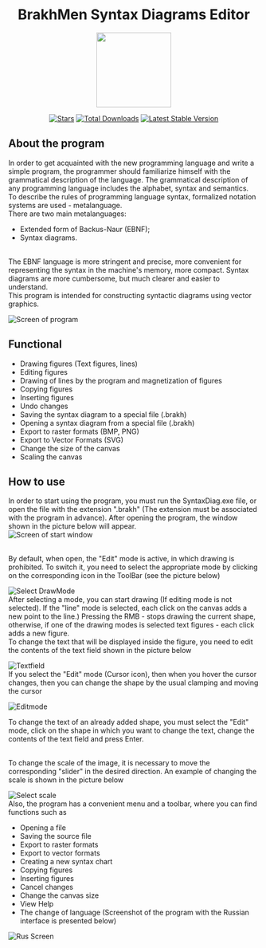 <h1 align="center">BrakhMen Syntax Diagrams Editor</h1>
<p align="center"><img src="https://github.com/N1ghtF1re/The-syntax-diagram-editor/blob/master/src/icons/icon_small.png?raw=true" style="width: 150px;"></p>

<p align="center">
<a href="https://github.com/N1ghtF1re/The-syntax-diagram-editor/stargazers"><img src="https://img.shields.io/github/stars/N1ghtF1re/The-syntax-diagram-editor.svg" alt="Stars"></a>
<a href="https://github.com/N1ghtF1re/The-syntax-diagram-editor/releases"><img src="https://img.shields.io/badge/downloads-4-brightgreen.svg" alt="Total Downloads"></a>
<a href="https://github.com/N1ghtF1re/The-syntax-diagram-editor/releases"><img src="https://img.shields.io/github/tag/N1ghtF1re/The-syntax-diagram-editor.svg" alt="Latest Stable Version"></a>
<!--<a href="https://github.com/N1ghtF1re/The-syntax-diagram-editor/blob/master/LICENSE"><img src="https://img.shields.io/github/license/N1ghtF1re/The-syntax-diagram-editor.svg" alt="License"></a>-->
</p>
 
 ## About the program
In order to get acquainted with the new programming language and write a simple program, the programmer should familiarize himself with the grammatical description of the language. The grammatical description of any programming language includes the alphabet, syntax and semantics.<br>
To describe the rules of programming language syntax, formalized notation systems are used - metalanguage.<br> There are two main metalanguages:
* Extended form of Backus-Naur (EBNF);
* Syntax diagrams.

<br>
The EBNF language is more stringent and precise, more convenient for representing the syntax in the machine's memory, more compact. Syntax diagrams are more cumbersome, but much clearer and easier to understand.<br>
This program is intended for constructing syntactic diagrams using vector graphics.

![Screen of program](https://github.com/N1ghtF1re/The-syntax-diagram-editor/blob/master/docs/Eng_Screens/MainWindow.PNG?raw=true)

## Functional
* Drawing figures (Text figures, lines)
* Editing figures
* Drawing of lines by the program and magnetization of figures
* Copying figures
* Inserting figures
* Undo changes
* Saving the syntax diagram to a special file (.brakh)
* Opening a syntax diagram from a special file (.brakh)
* Export to raster formats (BMP, PNG)
* Export to Vector Formats (SVG)
* Change the size of the canvas
* Scaling the canvas

## How to use
In order to start using the program, you must run the SyntaxDiag.exe file, or open the file with the extension ".brakh" (The extension must be associated with the program in advance). After opening the program, the window shown in the picture below will appear.
<br>
![Screen of start window](https://github.com/N1ghtF1re/The-syntax-diagram-editor/blob/master/docs/Eng_Screens/NewFile.PNG)

<br>
By default, when open, the "Edit" mode is active, in which drawing is prohibited. To switch it, you need to select the appropriate mode by clicking on the corresponding icon in the ToolBar (see the picture below)
<br>

![Select DrawMode](https://github.com/N1ghtF1re/The-syntax-diagram-editor/blob/master/docs/Eng_Screens/selectFigure.png?raw=true)
<br>
After selecting a mode, you can start drawing (If editing mode is not selected). If the "line" mode is selected, each click on the canvas adds a new point to the line.) Pressing the RMB - stops drawing the current shape, otherwise, if one of the drawing modes is selected text figures - each click adds a new figure.<br>
To change the text that will be displayed inside the figure, you need to edit the contents of the text field shown in the picture below
<br>

![Textfield](https://github.com/N1ghtF1re/The-syntax-diagram-editor/blob/master/docs/Eng_Screens/TextField.PNG?raw=true)
<br>
If you select the "Edit" mode (Cursor icon), then when you hover the cursor changes, then you can change the shape by the usual clamping and moving the cursor
<br>

![Editmode](https://github.com/N1ghtF1re/The-syntax-diagram-editor/blob/master/docs/Eng_Screens/ChangeCursor.png?raw=true)
<br>

To change the text of an already added shape, you must select the "Edit" mode, click on the shape in which you want to change the text, change the contents of the text field and press Enter.

<br>
To change the scale of the image, it is necessary to move the corresponding "slider" in the desired direction. An example of changing the scale is shown in the picture below
<br>

![Select scale](https://github.com/N1ghtF1re/The-syntax-diagram-editor/blob/master/docs/Eng_Screens/Scale.PNG?raw=true)
<br>
Also, the program has a convenient menu and a toolbar, where you can find functions such as

* Opening a file
* Saving the source file
* Export to raster formats
* Export to vector formats
* Creating a new syntax chart
* Copying figures
* Inserting figures
* Cancel changes
* Change the canvas size
* View Help
* The change of language (Screenshot of the program with the Russian interface is presented below)

![Rus Screen](https://github.com/N1ghtF1re/The-syntax-diagram-editor/blob/master/docs/Eng_Screens/Rus_Screen.png?raw=true)
